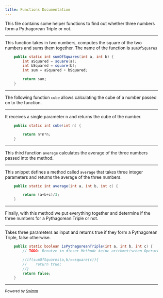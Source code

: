 ```yaml
---
title: Functions Documentation
---
```

This file contains some helper functions to find out whether three numbers form a Pythagorean Triple or not.

<SwmSnippet path="/src/Functions.java" line="8">

---

This function takes in two numbers, computes the square of the two numbers and sums them together. The name of the function is <SwmToken path="/src/Functions.java" pos="8:7:7" line-data="    public static int sumOfSquares(int a, int b) {">`sumOfSquares`</SwmToken>

```java
    public static int sumOfSquares(int a, int b) {
        int aSquared = square(a);
        int bSquared = square(b);
        int sum = aSquared + bSquared;

        return sum;
    }
```

---

</SwmSnippet>

The following function <SwmToken path="/src/Functions.java" pos="16:7:7" line-data="    public static int cube(int n) {">`cube`</SwmToken> allows calculating the cube of a number passed on to the function.

<SwmSnippet path="/src/Functions.java" line="16">

---

It receives a single parameter n and returns the cube of the number.

```java
    public static int cube(int n) {

        return n*n*n;
    }
```

---

</SwmSnippet>

This third function <SwmToken path="/src/Functions.java" pos="26:7:7" line-data="    public static int average(int a, int b, int c) {">`average`</SwmToken> calculates the average of the three numbers passed into the method.

<SwmSnippet path="/src/Functions.java" line="26">

---

This snippet defines a method called <SwmToken path="/src/Functions.java" pos="26:7:7" line-data="    public static int average(int a, int b, int c) {">`average`</SwmToken> that takes three integer parameters and returns the average of the three numbers.

```java
    public static int average(int a, int b, int c) {

        return (a+b+c)/3;
    }
```

---

</SwmSnippet>

Finally, with this method we put everything together and determine if the three numbers for a Pythagorean Triple or not.

<SwmSnippet path="/src/Functions.java" line="31">

---

Takes three parameters as input and returns true if they form a Pythagorean Triple, false otherwise.

```java
    public static boolean isPythagoreanTriple(int a, int b, int c) {
        // TODO: Benutze in dieser Methode keine arithmetischen Operatoren (i.e. +, -, *, /, % etc.)!

        //if(sumOfSquares(a,b)==square(c)){
        //    return true;
        //}
        return false;
    }
```

---

</SwmSnippet>

<SwmMeta version="3.0.0" repo-id="Z2l0aHViJTNBJTNBVGVzdF9Td2ltbSUzQSUzQWZlZGUtbQ==" repo-name="Test_Swimm"><sup>Powered by [Swimm](https://app.swimm.io/)</sup></SwmMeta>
